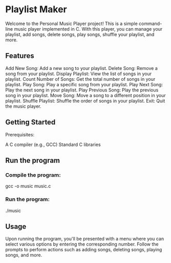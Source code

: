 # Playlist Maker
Welcome to the Personal Music Player project! This is a simple command-line music player implemented in C. With this player, you can manage your playlist, add songs, delete songs, play songs, shuffle your playlist, and more.

## Features
Add New Song: Add a new song to your playlist.
Delete Song: Remove a song from your playlist.
Display Playlist: View the list of songs in your playlist.
Count Number of Songs: Get the total number of songs in your playlist.
Play Song: Play a specific song from your playlist.
Play Next Song: Play the next song in your playlist.
Play Previous Song: Play the previous song in your playlist.
Move Song: Move a song to a different position in your playlist.
Shuffle Playlist: Shuffle the order of songs in your playlist.
Exit: Quit the music player.

## Getting Started
Prerequisites:

A C compiler (e.g., GCC)
Standard C libraries

## Run the program
### Compile the program:
gcc -o music music.c

### Run the program:
./music

## Usage
Upon running the program, you'll be presented with a menu where you can select various options by entering the corresponding number.
Follow the prompts to perform actions such as adding songs, deleting songs, playing songs, and more.
